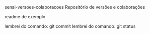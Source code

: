 
 senai-versoes-colaboracoes
Repositório de versões e colaborações


readme de exemplo

lembrei do comando: git commit
lembrei do comando: git status
